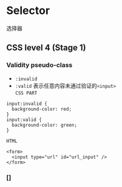 # Selector
选择器

## CSS level 4 (Stage 1)
### Validity pseudo-class
+ `:invalid`
+ `:valid`
表示任意内容未通过验证的`<input>`   
`CSS PART`
```
input:invalid {
  background-color: red;
}
input:valid {
  background-color: green;
}
```
`HTML`
```
<form>
  <input type="url" id="url_input" />
</form>
```

### []